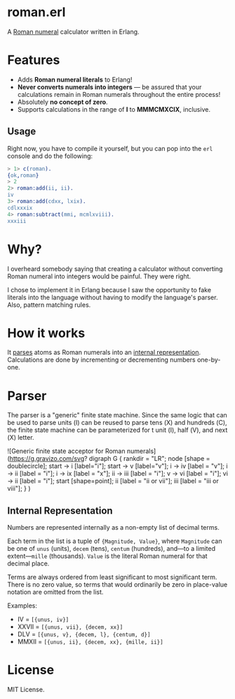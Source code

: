 # roman.erl

A [Roman numeral][roman] calculator written in Erlang.

# Features

 - Adds **Roman numeral literals** to Erlang!
 - **Never converts numerals into integers** — be assured that
   your calculations remain in Roman numerals throughout the entire
   process!
 - Absolutely **no concept of zero**.
 - Supports calculations in the range of **Ⅰ** to **ⅯⅯⅯⅭⅯⅩⅭⅨ**, inclusive.

[roman]: https://en.wikipedia.org/wiki/Roman_numerals

## Usage

Right now, you have to compile it yourself, but you can pop into the
`erl` console and do the following:

```erl
> 1> c(roman).
{ok,roman}
> 2
2> roman:add(ii, ii).
iv
3> roman:add(cdxx, lxix).
cdlxxxix
4> roman:subtract(mmi, mcmlxviii).
xxxiii
```

# Why?

I overheard somebody saying that creating a calculator without
converting Roman numeral into integers would be painful. They were
right.

I chose to implement it in Erlang because I saw the opportunity to fake
literals into the language without having to modify the language's
parser. Also, pattern matching rules.

# How it works

It [parses](#parser) atoms as Roman numerals into an [internal
representation](#internal-representation). Calculations are done by
incrementing or decrementing numbers one-by-one.

# Parser

The parser is a "generic" finite state machine. Since the same logic
that can be used to parse units (Ⅰ) can be reused to parse tens (Ⅹ) and
hundreds (Ⅽ), the finite state machine can be parameterized for t unit
(Ⅰ), half (Ⅴ), and next (Ⅹ) letter.

<!-- see: https://g.gravizo.com/#howto -->
![Generic finite state acceptor for Roman numerals](https://g.gravizo.com/svg?
 digraph G {
 rankdir = "LR";
 node [shape = doublecircle];
 start -> i [label="i"];
 start -> v [label="v"];
 i -> iv [label = "v"];
 i -> ii [label = "i"];
 i -> ix [label = "x"];
 ii -> iii  [label = "i"];
 v -> vi  [label = "i"];
 vi -> ii  [label = "i"];
 start [shape=point];
 ii [label = "ii or vii"];
 iii [label = "iii or viii"];
 }
)

## Internal Representation

Numbers are represented internally as a non-empty list of decimal
terms.

Each term in the list is a tuple of `{Magnitude, Value}`, where
`Magnitude` can be one of `unus` (units), `decem` (tens), `centum`
(hundreds), and—to a limited extent—`mille` (thousands). `Value` is the
literal Roman numeral for that decimal place.

Terms are always ordered from least significant to most significant
term. There is no zero value, so terms that would ordinarily be zero in
place-value notation are omitted from the list.

Examples:

 - Ⅳ = `[{unus, iv}]`
 - ⅩⅩⅦ = `[{unus, vii}, {decem, xx}]`
 - ⅮⅬⅤ = `[{unus, v}, {decem, l}, {centum, d}]`
 - ⅯⅯⅩⅡ = `[{unus, ii}, {decem, xx}, {mille, ii}]`

# License

MIT License.
